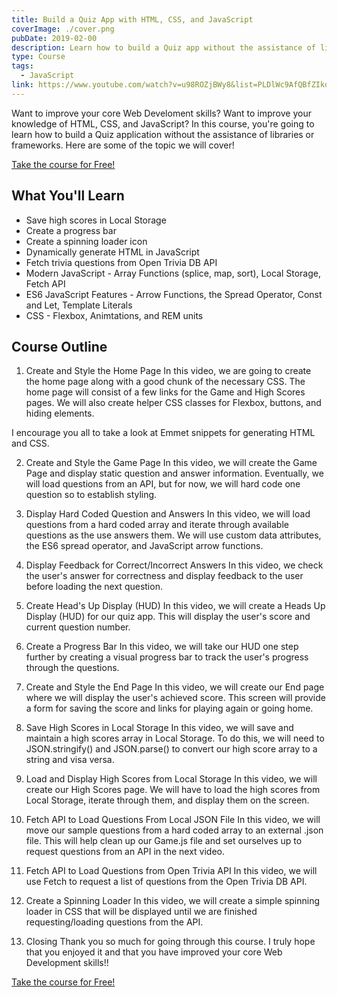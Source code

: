 ```yaml
---
title: Build a Quiz App with HTML, CSS, and JavaScript
coverImage: ./cover.png
pubDate: 2019-02-00
description: Learn how to build a Quiz app without the assistance of libraries or frameworks.
type: Course
tags:
  - JavaScript
link: https://www.youtube.com/watch?v=u98ROZjBWy8&list=PLDlWc9AfQBfZIkdVaOQXi1tizJeNJipEx
---
```


Want to improve your core Web Develoment skills? Want to improve your knowledge of HTML, CSS, and JavaScript? In this course, you're going to learn how to build a Quiz application without the assistance of libraries or frameworks. Here are some of the topic we will cover!

[Take the course for Free!](https://www.youtube.com/watch?v=u98ROZjBWy8&list=PLDlWc9AfQBfZIkdVaOQXi1tizJeNJipEx)

## What You'll Learn

- Save high scores in Local Storage
- Create a progress bar
- Create a spinning loader icon
- Dynamically generate HTML in JavaScript
- Fetch trivia questions from Open Trivia DB API
- Modern JavaScript - Array Functions (splice, map, sort), Local Storage, Fetch API
- ES6 JavaScript Features - Arrow Functions, the Spread Operator, Const and Let, Template Literals
- CSS - Flexbox, Animtations, and REM units

## Course Outline

1. Create and Style the Home Page
   In this video, we are going to create the home page along with a good chunk of the necessary CSS. The home page will consist of a few links for the Game and High Scores pages. We will also create helper CSS classes for Flexbox, buttons, and hiding elements.

I encourage you all to take a look at Emmet snippets for generating HTML and CSS.

2. Create and Style the Game Page
   In this video, we will create the Game Page and display static question and answer information. Eventually, we will load questions from an API, but for now, we will hard code one question so to establish styling.

3. Display Hard Coded Question and Answers
   In this video, we will load questions from a hard coded array and iterate through available questions as the use answers them. We will use custom data attributes, the ES6 spread operator, and JavaScript arrow functions.

4. Display Feedback for Correct/Incorrect Answers
   In this video, we check the user's answer for correctness and display feedback to the user before loading the next question.

5. Create Head's Up Display (HUD)
   In this video, we will create a Heads Up Display (HUD) for our quiz app. This will display the user's score and current question number.

6. Create a Progress Bar
   In this video, we will take our HUD one step further by creating a visual progress bar to track the user's progress through the questions.

7. Create and Style the End Page
   In this video, we will create our End page where we will display the user's achieved score. This screen will provide a form for saving the score and links for playing again or going home.

8. Save High Scores in Local Storage
   In this video, we will save and maintain a high scores array in Local Storage. To do this, we will need to JSON.stringify() and JSON.parse() to convert our high score array to a string and visa versa.

9. Load and Display High Scores from Local Storage
   In this video, we will create our High Scores page. We will have to load the high scores from Local Storage, iterate through them, and display them on the screen.

10. Fetch API to Load Questions From Local JSON File
    In this video, we will move our sample questions from a hard coded array to an external .json file. This will help clean up our Game.js file and set ourselves up to request questions from an API in the next video.

11. Fetch API to Load Questions from Open Trivia API
    In this video, we will use Fetch to request a list of questions from the Open Trivia DB API.

12. Create a Spinning Loader
    In this video, we will create a simple spinning loader in CSS that will be displayed until we are finished requesting/loading questions from the API.

13. Closing
    Thank you so much for going through this course. I truly hope that you enjoyed it and that you have improved your core Web Development skills!!

[Take the course for Free!](https://www.youtube.com/watch?v=u98ROZjBWy8&list=PLDlWc9AfQBfZIkdVaOQXi1tizJeNJipEx)

